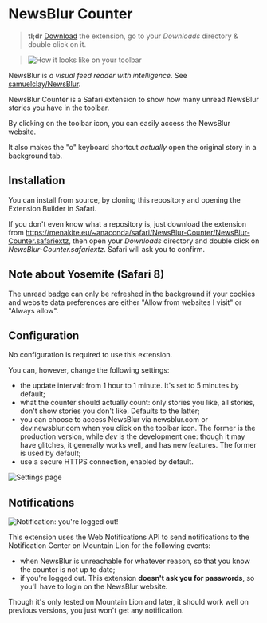 # NewsBlur Counter
> **tl;dr** [Download](https://menakite.eu/~anaconda/safari/NewsBlur-Counter/NewsBlur-Counter.safariextz) the extension, go to your _Downloads_ directory & double click on it.

>![How it looks like on your toolbar](https://raw.github.com/menakite/NewsBlur-Counter/master/images/screenshots/toolbar.png "How it looks like on your toolbar")

NewsBlur is _a visual feed reader with intelligence_.  See [samuelclay/NewsBlur](https://github.com/samuelclay/NewsBlur).

NewsBlur Counter is a Safari extension to show how many unread NewsBlur stories you have in the toolbar.

By clicking on the toolbar icon, you can easily access the NewsBlur website.

It also makes the "o" keyboard shortcut _actually_ open the original story in a background tab.

## Installation
You can install from source, by cloning this repository and opening the Extension Builder in Safari.

If you don't even know what a repository is, just download the extension from https://menakite.eu/~anaconda/safari/NewsBlur-Counter/NewsBlur-Counter.safariextz, then open your _Downloads_ directory and double click on _NewsBlur-Counter.safariextz_.  Safari will ask you to confirm.

## Note about Yosemite (Safari 8)
The unread badge can only be refreshed in the background if your cookies and website data preferences are either "Allow from websites I visit" or "Always allow".

## Configuration
No configuration is required to use this extension.

You can, however, change the following settings:

* the update interval: from 1 hour to 1 minute.  It's set to 5 minutes by default;
* what the counter should actually count: only stories you like, all stories, don't show stories you don't like.  Defaults to the latter;
* you can choose to access NewsBlur via newsblur.com or dev.newsblur.com when you click on the toolbar icon.  The former is the production version, while _dev_ is the development one: though it may have glitches, it generally works well, and has new features.  The former is used by default;
* use a secure HTTPS connection, enabled by default.

![Settings page](https://raw.github.com/menakite/NewsBlur-Counter/master/images/screenshots/settings.png "Settings page")

## Notifications
![Notification: you're logged out!](https://raw.github.com/menakite/NewsBlur-Counter/master/images/screenshots/notification.png "Notification: you're logged out")

This extension uses the Web Notifications API to send notifications to the Notification Center on Mountain Lion for the following events:

* when NewsBlur is unreachable for whatever reason, so that you know the counter is not up to date;
* if you're logged out.  This extension **doesn't ask you for passwords**, so you'll have to login on the NewsBlur website.

Though it's only tested on Mountain Lion and later, it should work well on previous versions, you just won't get any notification.
